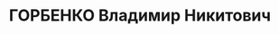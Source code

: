 ---
title: ГОРБЕНКО Владимир Никитович
description: '1910 р., м. Лисичанськ Донецької обл., росіянин, із службовців, освіта
  вища. Проживав у м. Лубни Полтавської обл. Військовий лікар.

  Заарештований 24 вересня 1937 р. Засуджений Верховним Судом СРСР 10 грудня 1937
  р. за ст. ст. 54-1, 54-8, 54-11 КК УРСР до розстрілу. Вирок виконано (дата не вказана).

  Реабілітований Верховним Судом СРСР 1 жовтня 1957 р.'
---
